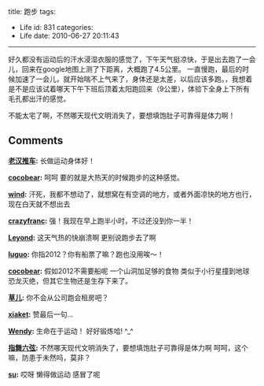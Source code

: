 title: 跑步
tags:
  - Life
id: 831
categories:
  - Life
date: 2010-06-27 20:11:43
---

好久都没有运动后的汗水浸湿衣服的感觉了，下午天气挺凉快，于是出去跑了一会儿，回来在google地图上测了下距离，大概跑了4.5公里。
一直慢跑，最后的时候加速了一会儿，就开始喘不上气来了，身体还是太差，以后应该多跑。，我想着是不是应该试着哪天下午下班后顶着太阳跑回来（9公里），体验下全身上下所有毛孔都出汗的感觉。

不能太宅了啊，不然哪天现代文明消失了，要想填饱肚子可靠得是体力啊！
## Comments

**[老汉推车](#8282 "2010-07-05 20:09:12"):** 长做运动身体好！

**[cocobear](#8278 "2010-07-05 17:09:39"):** 呵呵 要的就是大热天的时候跑步的这种感觉。

**[wind](#8266 "2010-07-01 22:27:30"):** 汗死，我都不想动了，就想窝在有空调的地方，或者外面凉快的地方也行，现在白天就不想出去

**[crazyfranc](#8268 "2010-07-02 21:57:16"):** 强！我现在早上跑半小时，不过还没到你一半！

**[Leyond](#8277 "2010-07-05 15:55:10"):** 这天气热的快崩溃啊 更别说跑步去了啊

**[luguo](#8256 "2010-06-28 20:10:50"):** 你指2012？你有船票了嘛？跑也没用唉～！

**[cocobear](#8258 "2010-06-29 13:31:06"):** 假如2012不需要船呢 一个山洞加足够的食物 类似于小行星撞到地球 恐龙灭绝，但其它生物还是生存下来了。

**[草儿](#8249 "2010-06-28 08:38:15"):** 你不会从公司跑会租房吧？

**[xiaket](#8247 "2010-06-27 22:44:01"):** 赞最后一句...

**[Wendy](#8251 "2010-06-28 10:58:39"):** 生命在于运动！ 好好锻炼哈! ^_^

**[指舞六弦](#8303 "2010-07-14 17:02:18"):** 不然哪天现代文明消失了，要想填饱肚子可靠得是体力啊 呵呵，这个嘛，防患于未然吗，莫非？

**[su](#8337 "2010-07-23 12:32:23"):** 哎呀 懒得做运动 感冒了呢

